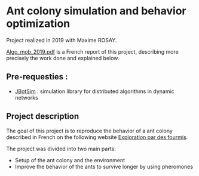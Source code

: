 # Ant colony simulation and behavior optimization
Project realized in 2019 with Maxime ROSAY.

[Algo_mob_2019.pdf](Algo_mob_2019.pdf) is a French report of this project, describing more precisely the work done and explained below.

## Pre-requesties :
- [JBotSim](https://jbotsim.io/) : simulation library for distributed algorithms in dynamic networks

## Project description
The goal of this project is to reproduce the behavior of a ant colony described in French on the following website [Exploration par des fourmis](https://www.labri.fr/perso/acasteig/teaching/algomob/practice/?p=ants-fr).

The project was divided into two main parts:
- Setup of the ant colony and the environment
- Improve the behavior of the ants to survive longer by using pheromones
